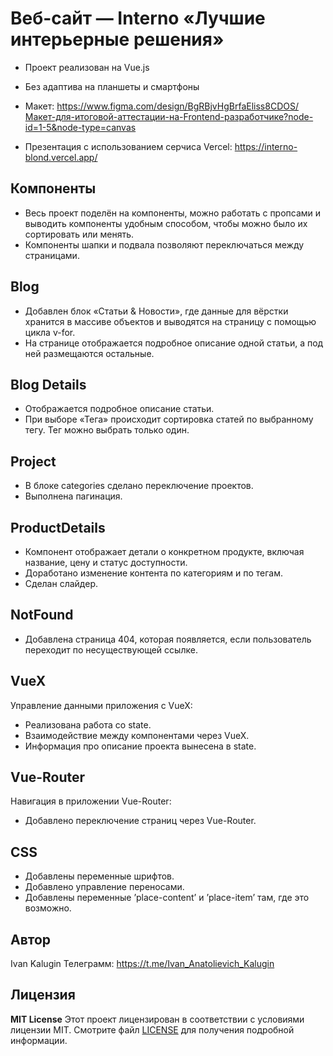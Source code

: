 
# Веб-сайт — Interno «Лучшие интерьерные решения»
+ Проект реализован на Vue.js
+ Без адаптива на планшеты и смартфоны

+ Макет:
https://www.figma.com/design/BgRBjvHgBrfaEliss8CDOS/Макет-для-итоговой-аттестации-на-Frontend-разработчике?node-id=1-5&node-type=canvas

+ Презентация с использованием серчиса Vercel:
https://interno-blond.vercel.app/

## Компоненты
+ Весь проект поделён на компоненты, можно работать с пропсами и выводить компоненты удобным способом, чтобы можно было их сортировать или менять.
+ Компоненты шапки и подвала позволяют переключаться между страницами.

## Blog
+ Добавлен блок «Статьи & Новости», где данные для вёрстки хранится в массиве объектов и выводятся на страницу с помощью цикла v-for.
+ На странице отображается подробное описание одной статьи, а под ней размещаются остальные.

## Blog Details
+ Отображается подробное описание статьи.
+ При выборе «Тега» происходит сортировка статей по выбранному тегу. Тег можно выбрать только один.

## Project
+ В блоке categories сделано переключение проектов.
+ Выполнена пагинация.
 
## ProductDetails
+ Компонент отображает детали о конкретном продукте, включая название, цену и статус доступности.
+ Доработано изменение контента по категориям и по тегам.
+ Сделан слайдер.

## NotFound
+ Добавлена страница 404, которая появляется, если пользователь переходит по несуществующей ссылке.

## VueX
Управление данными приложения с VueX:
+ Реализована работа со state.
+ Взаимодействие между компонентами через VueX.
+ Информация про описание проекта вынесена в state.

## Vue-Router
Навигация в приложении Vue-Router:
+ Добавлено переключение страниц через Vue-Router.

## CSS
+ Добавлены переменные шрифтов.
+ Добавлено управление переносами.
+ Добавлены переменные ’place-content’ и ’place-item’ там, где это возможно.

## Автор

Ivan Kalugin
Телеграмм: https://t.me/Ivan_Anatolievich_Kalugin

## Лицензия

**MIT License**
Этот проект лицензирован в соответствии с условиями лицензии MIT. Смотрите файл [LICENSE](LICENSE) для получения подробной информации.
